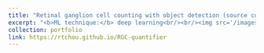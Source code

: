 ```yaml
---
title: "Retinal ganglion cell counting with object detection (source code)"
excerpt: "<b>ML technique:</b> deep learning<br/><br/><img src='/images/500x300.png'><br/><i>Journal (2023)</i>"
collection: portfolio
link: https://rtchou.github.io/RGC-quantifier
---
```

